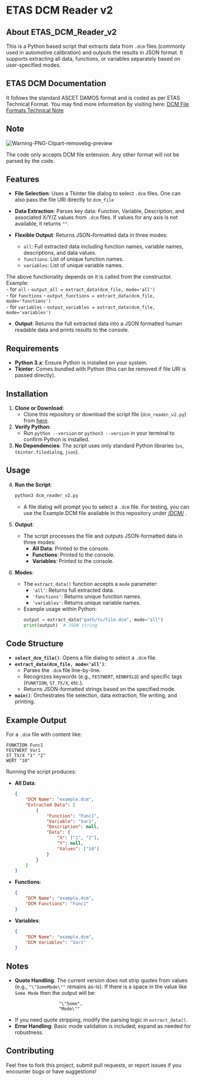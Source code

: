 # ETAS DCM Reader v2

## About ETAS_DCM_Reader_v2

This is a Python based script that extracts data from `.dcm` files (commonly used in automotive calibration) and outputs the results in JSON format. It supports extracting all data, functions, or variables separately based on user-specified modes.

## ETAS DCM Documentation

It follows the standard ASCET DAMOS format and is coded as per ETAS Technical Format. You may find more information by visiting here: [DCM File Formats Technical Note](https://www.etas.com/download-center-files/products_ASCET_Software_Products/TechNote_DCM_File_Formats.pdf)


## Note 
![Warning-PNG-Clipart-removebg-preview](https://github.com/manishholla/ETAS_DCM_Reader/assets/29548788/f5f8c2e3-e3bc-427f-a864-1062e2fa9142)

The code only accepts DCM file extension. Any other format will not be parsed by the code.

## Features
- **File Selection**: Uses a Tkinter file dialog to select `.dcm` files. One can also pass the file URI directly to `dcm_file`
- **Data Extraction**: Parses key data: Function, Variable, Description, and associated X/Y/Z values from `.dcm` files. If values for any axis is not available, it returns `""`.
- **Flexible Output**: Returns JSON-formatted data in three modes:

  - `all`: Full extracted data including function names, variable names, descriptions, and data values.  
  - `functions`: List of unique function names.  
  - `variables`: List of unique variable names.  
  
The above functionality depends on it is called from the constructor. Example:\
	- for `all` - `output_all = extract_data(dcm_file, mode='all')`\
	- for `functions` - `output_functions = extract_data(dcm_file, mode='functions')`\
	- for `variables` - `output_variables = extract_data(dcm_file, mode='variables')`

- **Output**: Returns the full extracted data into a JSON formatted human readable data and prints results to the console.

## Requirements

- **Python 3.x**: Ensure Python is installed on your system.
- **Tkinter**: Comes bundled with Python (this can be removed if file URI is passed directly).

## Installation

1. **Clone or Download**: 
   - Clone this repository or download the script file (`dcm_reader_v2.py`) from [here](https://github.com/manishholla/ETAS_DCM_Reader/blob/main/v2/dcm_reader_v2.py).
2. **Verify Python**: 
   - Run `python --version` or `python3 --version` in your terminal to confirm Python is installed.
3. **No Dependencies**: The script uses only standard Python libraries (`os`, `tkinter.filedialog`, `json`).

## Usage
4. **Run the Script**:
   ```bash
   python3 dcm_reader_v2.py
   ```
   - A file dialog will prompt you to select a `.dcm` file. For testing, you can use the Example.DCM file available in this repository under [/DCM/](https://github.com/manishholla/ETAS_DCM_Reader/blob/main/DCM/) .

5. **Output**:
   - The script processes the file and outputs JSON-formatted data in three modes:
     - **All Data**: Printed to the console.
     - **Functions**: Printed to the console.
     - **Variables**: Printed to the console.

6. **Modes**:
   - The `extract_data()` function accepts a `mode` parameter:
     - `'all'`: Returns full extracted data.
     - `'functions'`: Returns unique function names.
     - `'variables'`: Returns unique variable names.
   - Example usage within Python:
     ```python
     output = extract_data("path/to/file.dcm", mode="all")
     print(output)  # JSON string
     ```

## Code Structure

- **`select_dcm_file()`**: Opens a file dialog to select a `.dcm` file.
- **`extract_data(dcm_file, mode='all')`**:
  - Parses the `.dcm` file line-by-line.
  - Recognizes keywords (e.g., `FESTWERT`, `KENNFELD`) and specific tags (`FUNKTION`, `ST_TX/X`, etc.).
  - Returns JSON-formatted strings based on the specified mode.
- **`main()`**: Orchestrates file selection, data extraction, file writing, and printing.

## Example Output

For a `.dcm` file with content like:
```
FUNKTION Func1
FESTWERT Var1
ST_TX/X "1" "2"
WERT "10"
```
Running the script produces:
- **All Data**:
  ```json
  {
      "DCM Name": "example.dcm",
      "Extracted Data": [
          {
              "Function": "Func1",
              "Variable": "Var1",
              "Description": null,
              "Data": {
                  "X": ["1", "2"],
                  "Y": null,
                  "Values": ["10"]
              }
          }
      ]
  }
  ```
- **Functions**:
  ```json
  {
      "DCM Name": "example.dcm",
      "DCM Functions": "Func1"
  }
  ```
- **Variables**:
  ```json
  {
      "DCM Name": "example.dcm",
      "DCM Variables": "Var1"
  }
  ```

## Notes

- **Quote Handling**: The current version does not strip quotes from values (e.g., `"\"SomeMode\""` remains as-is). If there is a space in the value like `Some Mode` then the output will be:
``` text
                    "\"Some",
                    "Mode\""
```
 
- If you need quote stripping, modify the parsing logic in `extract_data()`.
- **Error Handling**: Basic mode validation is included; expand as needed for robustness.

## Contributing

Feel free to fork this project, submit pull requests, or report issues if you encounter bugs or have suggestions!
